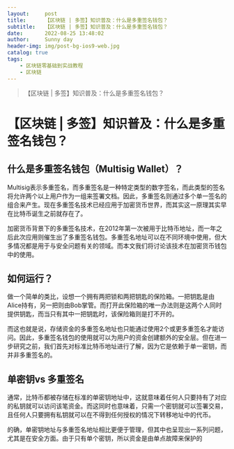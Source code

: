 ```yaml
---
layout:     post
title:      【区块链 | 多签】知识普及：什么是多重签名钱包？
subtitle:   【区块链 | 多签】知识普及：什么是多重签名钱包？
date:       2022-08-25 13:48:02
author:     Sunny day
header-img: img/post-bg-ios9-web.jpg
catalog: true
tags:
    - 区块链零基础到实战教程
    - 区块链
---
```


>【区块链 | 多签】知识普及：什么是多重签名钱包？

# 【区块链 | 多签】知识普及：什么是多重签名钱包？


## 什么是多重签名钱包（Multisig Wallet）？

Multisig表示多重签名，而多重签名是一种特定类型的数字签名，而此类型的签名将允许两个以上用户作为一组来签署文档。因此，多重签名则通过多个单一签名的组合来产生。现在多重签名技术已经应用于加密货币世界，而其实这一原理其实早在比特币诞生之前就存在了。

加密货币背景下的多重签名技术，在2012年第一次被用于比特币地址，而一年之后此次应用则催生出了多重签名钱包。多重签名地址可以在不同环境中使用，但大多情况都是用于与安全问题有关的领域。而本文我们将讨论该技术在加密货币钱包中的使用。

## 如何运行？

做一个简单的类比，设想一个拥有两把锁和两把钥匙的保险箱。一把钥匙是由Alice持有，另一把则由Bob掌管。而打开此保险箱的唯一办法则是这两个人同时提供钥匙，而当只有其中一把钥匙时，该保险箱则是打不开的。

而这也就是说，存储资金的多重签名地址也只能通过使用2个或更多重签名才能访问。因此，多重签名钱包的使用就可以为用户的资金创建额外的安全层。但在进一步研究之前，我们首先对标准比特币地址进行了解，因为它是依赖于单一密钥，而并非多重签名的。

## 单密钥vs 多重签名

通常，比特币都被存储在标准的单密钥地址中，这就意味着任何人只要持有了对应的私钥就可以访问该笔资金。而这同时也意味着，只需一个密钥就可以签署交易，且任何人只要拥有私钥就可以在不得到任何授权的情况下转移地址中的代币。

的确，单密钥地址与多重签名地址相比更便于管理，但其中也呈现出一系列问题，尤其是在安全方面。由于只有单个密钥，所以资金是由单点故障来保护的

